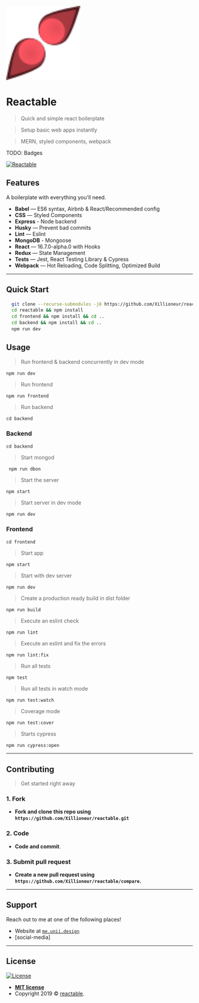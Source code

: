 <a href="https://reactable.unii.design" target="_blank"><img src="https://github.com/Xillioneur/reactable-frontend/blob/778576972212e793e3b0526a7b0d0914efd9ff15/client/src/images/logo.svg" height="200" alt="logo"></a>

# Reactable

> Quick and simple react boilerplate

> Setup basic web apps instantly

> MERN, styled components, webpack

TODO: Badges

[![Reactable](https://dummyimage.com/600x300/ff3333/550055.png&text=Reactable)]()

## Features

A boilerplate with everything you'll need.

- **Babel** — ES6 syntax, Airbnb & React/Recommended config
- **CSS** — Styled Components
- **Express** - Node backend
- **Husky** — Prevent bad commits
- **Lint** — Eslint
- **MongoDB** - Mongoose
- **React** — 16.7.0-alpha.0 with Hooks
- **Redux** — State Management
- **Tests** — Jest, React Testing Library & Cypress
- **Webpack** — Hot Reloading, Code Splitting, Optimized Build

---

## Quick Start

```sh
  git clone --recurse-submodules -j8 https://github.com/Xillioneur/reactable.git
  cd reactable && npm install
  cd frontend && npm install && cd ..
  cd backend && npm install && cd ..
  npm run dev
```

## Usage

> Run frontend & backend concurrently in dev mode

```shell
npm run dev
```

> Run frontend

```shell
npm run frontend
```

> Run backend

```shell
cd backend
```

### Backend

```shell
cd backend
```

> Start mongod

```shell
 npm run dbon
```

> Start the server

```shell
npm start
```

> Start server in dev mode

```shell
npm run dev
```

### Frontend

```shell
cd frontend
```

> Start app 

```shell
npm start
```

> Start with dev server

```shell
npm run dev
```

> Create a production ready build in dist folder

```shell
npm run build
```

> Execute an eslint check

```shell
npm run lint
```

> Execute an eslint and fix the errors

```shell
npm run lint:fix
```

> Run all tests

```shell
npm test
```

> Run all tests in watch mode

```shell
npm run test:watch
```

> Coverage mode

```shell
npm run test:cover
```

> Starts cypress

```shell
npm run cypress:open
```

---

## Contributing

> Get started right away

### 1. Fork

- **Fork and clone this repo using `https://github.com/Xillioneur/reactable.git`**

### 2. Code

- **Code and commit**.

### 3. Submit pull request

- **Create a new pull request using `https://github.com/Xillioneur/reactable/compare`.**

---

## Support

Reach out to me at one of the following places!

- Website at <a href="https://me.unii.design/contact.html" target="_blank">`me.unii.design`</a>
- [social-media]

---

## License

[![License](http://img.shields.io/:license-mit-blue.svg?style=flat-square)](http://badges.mit-license.org)

- **[MIT license](http://opensource.org/licenses/mit-license.php)**
- Copyright 2019 © <a href="#" target="_blank">reactable</a>.
